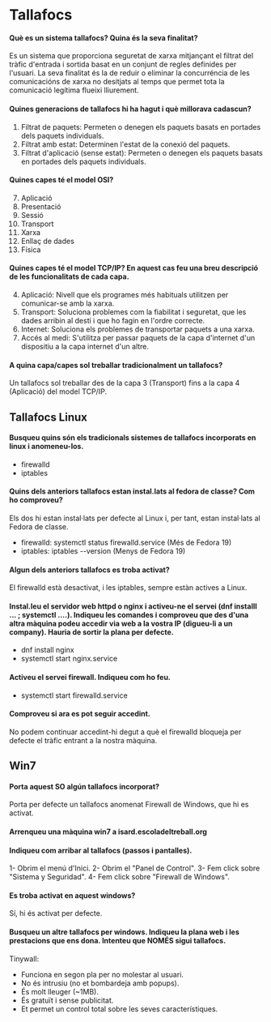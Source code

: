 # Tallafocs
#### Què es un sistema tallafocs? Quina és la seva finalitat?

Es un sistema que proporciona seguretat de xarxa mitjançant el filtrat del tràfic d'entrada i sortida basat en un conjunt de regles definides per l'usuari. La seva finalitat és la de reduir o eliminar la concurréncia de les comunicacións de xarxa no desitjats al temps que permet tota la comunicació legítima flueixi lliurement.
#### Quines generacions de tallafocs hi ha hagut i què millorava cadascun?
1. Filtrat de paquets: Permeten o denegen els paquets basats en portades dels paquets individuals.
2. Filtrat amb estat: Determinen l'estat de la conexió del paquets.
3. Filtrat d'aplicació (sense estat): Permeten o denegen els paquets basats en portades dels paquets individuals.

#### Quines capes té el model OSI?

7. Aplicació
6. Presentació
5. Sessió
4. Transport 
3. Xarxa
2. Enllaç de dades
1. Física

#### Quines capes té el model TCP/IP? En aquest cas feu una breu descripció de les funcionalitats de cada capa.

4. Aplicació: Nivell que els programes més habituals utilitzen per comunicar-se amb la xarxa.
3. Transport: Soluciona problemes com la fiabilitat i seguretat, que les dades arribin al destí i que ho fagin en l'ordre correcte.
2. Internet: Soluciona els problemes de transportar paquets a una xarxa.
1. Accés al medi: S'utilitza per passar paquets de la capa d'internet d'un dispositiu a la capa internet d'un altre.

#### A quina capa/capes sol treballar tradicionalment un tallafocs?

Un tallafocs sol treballar des de la capa 3 (Transport) fins a la capa 4 (Aplicació) del model TCP/IP.

## Tallafocs Linux

#### Busqueu quins són els tradicionals sistemes de tallafocs incorporats en linux i anomeneu-los.

- firewalld
- iptables

#### Quins dels anteriors tallafocs estan instal.lats al fedora de classe? Com ho comproveu?

Els dos hi estan instal·lats per defecte al Linux i, per tant, estan instal·lats al Fedora de classe.

- firewalld: systemctl status firewalld.service (Més de Fedora 19)
- iptables: iptables --version (Menys de Fedora 19)

#### Algun dels anteriors tallafocs es troba activat? 

El firewalld està desactivat, i les iptables, sempre estàn actives a Linux.

#### Instal.leu el servidor web httpd o nginx i activeu-ne el servei (dnf installl ...  ; systemctl ....). Indiqueu les comandes i comproveu que des d'una altra màquina podeu accedir via web a la vostra IP (digueu-li a un company). Hauria de sortir la plana per defecte.

- dnf install nginx
- systemctl start nginx.service

#### Activeu el servei firewall. Indiqueu com ho feu.

- systemctl start firewalld.service

#### Comproveu si ara es pot seguir accedint.

No podem continuar accedint-hi degut a què el firewalld bloqueja per defecte el tràfic entrant a la nostra màquina.

## Win7

#### Porta aquest SO algún tallafocs incorporat?

Porta per defecte un tallafocs anomenat Firewall de Windows, que hi es activat.

#### Arrenqueu una màquina win7 a isard.escoladeltreball.org

#### Indiqueu com arribar al tallafocs (passos i pantalles).

1- Obrim el menú d'Inici.
2- Obrim el "Panel de Control".
3- Fem click sobre "Sistema y Seguridad".
4- Fem click sobre "Firewall de Windows".

#### Es troba activat en aquest windows?

Sí, hi és activat per defecte.

#### Busqueu un altre tallafocs per windows. Indiqueu la plana web i les prestacions que ens dona. Intenteu que NOMÉS sigui tallafocs.

Tinywall:  
- Funciona en segon pla per no molestar al usuari.
- No és intrusiu (no et bombardeja amb popups).
- És molt lleuger (~1MB).
- És gratuït i sense publicitat.
- Et permet un control total sobre les seves característiques.
